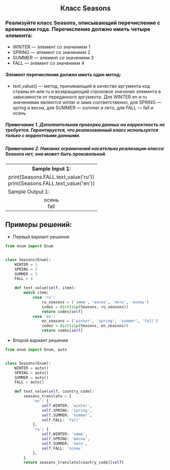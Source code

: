 <h2 style="text-align:center">Класс Seasons</h2>


### Реализуйте класс Seasons, описывающий перечисление с временами года. Перечисление должно иметь четыре элемента:

* WINTER — элемент со значением 1
* SPRING — элемент со значением 2
* SUMMER — элемент со значением 3
* FALL — элемент со значением 4
#### Элемент перечисления должен иметь один метод:
* text_value() — метод, принимающий в качестве аргумента код страны en или ru и возвращающий строковое значение элемента в зависимости от переданного аргумента. Для WINTER en и ru значениями являются winter и зима соответственно, для SPRING — spring и весна, для SUMMER — summer и лето, для FALL — fall и осень

##### Примечание 1. Дополнительная проверка данных на корректность не требуется. Гарантируется, что реализованный класс используется только с корректными данными.
##### Примечание 2. Никаких ограничений касательно реализации класса Seasons нет, она может быть произвольной.



<table align="center">
  <tbody>
    <tr>
      <th>Sample Input 1: </th>
    </tr>
    <tr>
      <td align="center">print(Seasons.FALL.text_value('ru'))<br>
                          print(Seasons.FALL.text_value('en'))<br></td>
    </tr>
    <tr>
      <td>Sample Output 1:</td>
      </tr>
    <tr>
      <td align="center">
                        осень<br>
                        fall<br>
      </td>
    </tr>
  </tbody>
</table>



## Примеры решений:
* Первый вариант решения
```python
from enum import Enum


class Seasons(Enum):
    WINTER = 1
    SPRING = 2
    SUMMER = 3
    FALL = 4

    def text_value(self, item):
        match item:
            case 'ru':
                ru_seasons = ('зима', 'весна', 'лето', 'осень')
                codes = dict(zip(Seasons, ru_seasons))
                return codes[self]
            case 'en':
                en_seasons = ('winter', 'spring', 'summer', 'fall')
                codes = dict(zip(Seasons, en_seasons))
                return codes[self]
```
* Второй вариант решения

```python
from enum import Enum, auto


class Seasons(Enum):
    WINTER = auto()
    SPRING = auto()
    SUMMER = auto()
    FALL = auto()

    def text_value(self, country_code):
        seasons_translate = {
            'en': {
                self.WINTER: 'winter',
                self.SPRING: 'spring',
                self.SUMMER: 'summer',
                self.FALL: 'fall'
            },
            'ru': {
                self.WINTER: 'зима',
                self.SPRING: 'весна',
                self.SUMMER: 'лето',
                self.FALL: 'осень'
            },
        }
        return seasons_translate[country_code][self]
```



